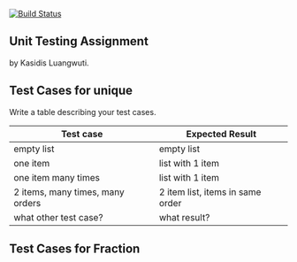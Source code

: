 [![Build Status](https://travis-ci.com/KasidisGit/unittesting-KasidisGit.svg?branch=master)](https://travis-ci.com/KasidisGit/unittesting-KasidisGit)
## Unit Testing Assignment

by Kasidis Luangwuti.


## Test Cases for unique

Write a table describing your test cases.

| Test case              |  Expected Result    |
|------------------------|---------------------|
| empty list             |  empty list         |
| one item               |  list with 1 item   |
| one item many times    |  list with 1 item   |
| 2 items, many times, many orders | 2 item list, items in same order  |
| what other test case?  |  what result?       |


## Test Cases for Fraction
